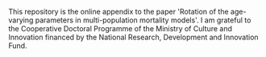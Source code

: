 This repository is the online appendix to the paper 'Rotation of the age-varying parameters in multi-population mortality models'. I am grateful to the Cooperative Doctoral Programme of the Ministry of Culture and Innovation financed by the National Research, Development and Innovation Fund.
